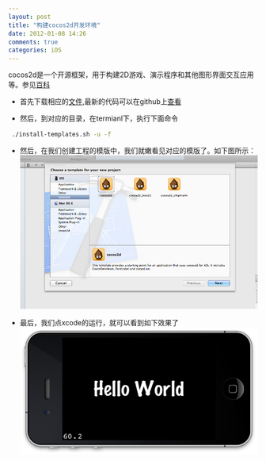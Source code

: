 ```yaml
---
layout: post
title: "构建cocos2d开发环境"
date: 2012-01-08 14:26
comments: true
categories: iOS
---
```


cocos2d是一个开源框架，用于构建2D游戏、演示程序和其他图形界面交互应用等。参见[百科](http://baike.baidu.com/view/3800461.html?fromTaglist)

* 首先下载相应的[文件](http://www.cocos2d-iphone.org/download),最新的代码可以在github上[查看](https://github.com/cocos2d/cocos2d-iphone)

* 然后，到对应的目录，在termianl下，执行下面命令

```bash
 ./install-templates.sh -u -f 
```

* 然后，在我们创建工程的模版中，我们就嫩看见对应的模版了。如下图所示：
![image](/images/cocos2d.png)

* 最后，我们点xcode的运行，就可以看到如下效果了
![image](/images/hello_world.png)